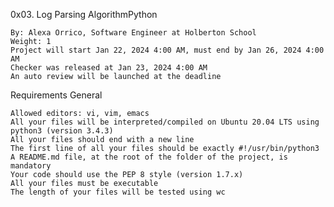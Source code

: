 0x03. Log Parsing
AlgorithmPython

    By: Alexa Orrico, Software Engineer at Holberton School
    Weight: 1
    Project will start Jan 22, 2024 4:00 AM, must end by Jan 26, 2024 4:00 AM
    Checker was released at Jan 23, 2024 4:00 AM
    An auto review will be launched at the deadline

Requirements
General

    Allowed editors: vi, vim, emacs
    All your files will be interpreted/compiled on Ubuntu 20.04 LTS using python3 (version 3.4.3)
    All your files should end with a new line
    The first line of all your files should be exactly #!/usr/bin/python3
    A README.md file, at the root of the folder of the project, is mandatory
    Your code should use the PEP 8 style (version 1.7.x)
    All your files must be executable
    The length of your files will be tested using wc


